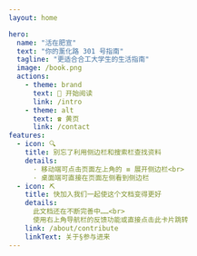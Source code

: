 ```yaml
---
layout: home

hero:
  name: "活在肥宣"
  text: "你的薰化路 301 号指南"
  tagline: "更适合合工大学生的生活指南"
  image: /book.png
  actions:
    - theme: brand
      text: 📖 开始阅读
      link: /intro
    - theme: alt
      text: ☎️ 黄页
      link: /contact
features:
  - icon: 🔍
    title: 别忘了利用侧边栏和搜索栏查找资料
    details: 
      · 移动端可点击页面左上角的 ≡ 展开侧边栏<br>
      · 桌面端可直接在页面左侧看到侧边栏
  - icon: ⛏️
    title: 快加入我们一起使这个文档变得更好
    details: 
      此文档还在不断完善中……<br>
      使用右上角导航栏的反馈功能或直接点击此卡片跳转
    link: /about/contribute
    linkText: 关于§参与进来
---
```

